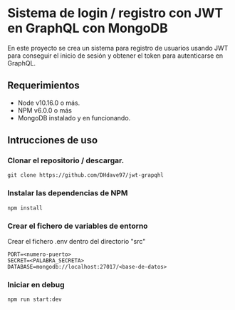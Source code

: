 # Sistema de login / registro con JWT en GraphQL con MongoDB

En este proyecto se crea un sistema para registro de usuarios usando JWT para conseguir el inicio de sesión y obtener el token  para autenticarse en GraphQL.

## Requerimientos

* Node v10.16.0 o más.
* NPM v6.0.0 o más
* MongoDB instalado y en funcionando.

## Intrucciones de uso

### Clonar el repositorio / descargar.
```git clone https://github.com/DHdave97/jwt-grapqhl```

### Instalar las dependencias de NPM
```npm install```

### Crear el fichero de variables de entorno
Crear el fichero .env dentro del directorio "src"
```
PORT=<numero-puerto>
SECRET=<PALABRA_SECRETA>
DATABASE=mongodb://localhost:27017/<base-de-datos>
```

### Iniciar en debug
```npm run start:dev```